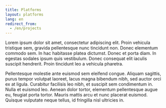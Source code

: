 ```yaml
---
title: Platforms
layout: platforms
lang: en
redirect_from:
  - /en/projects
---
```


Lorem ipsum dolor sit amet, consectetur adipiscing elit. Proin vehicula tristique sem, gravida pellentesque nunc tincidunt non. Donec elementum commodo sem. In hac habitasse platea dictumst. Donec et porta diam. In egestas sodales ipsum quis vestibulum. Donec consequat elit iaculis suscipit hendrerit. Proin tincidunt leo a vehicula pharetra.

Pellentesque molestie ante euismod sem eleifend congue. Aliquam sagittis, purus tempor volutpat laoreet, lacus magna bibendum nibh, sed auctor orci ex at ligula. Curabitur facilisis leo nibh, et suscipit sem condimentum in. Nulla et euismod leo. Aenean dolor tortor, elementum pellentesque augue eu, feugiat porta tortor. Mauris mattis arcu et nunc placerat euismod. Quisque vulputate neque tellus, id fringilla nisl ultricies in.
